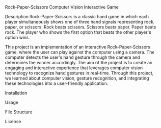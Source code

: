 Rock-Paper-Scissors Computer Vision Interactive Game

Description
Rock-Paper-Scissors is a classic hand game in which each player simultaneously shows one of three hand signals representing rock, 
paper, or scissors. Rock beats scissors. 
Scissors beats paper. Paper beats rock. The player who shows the first option that beats the other player's option wins.

This project is an implementation of an interactive Rock-Paper-Scissors game, where the user can play against the computer using a camera. 
The computer detects the user's hand gesture through the camera and determines the winner accordingly. 
The aim of the project is to create an engaging and interactive experience that leverages computer vision technology to recognize hand gestures in real-time. 
Through this project, we learned about computer vision, gesture recognition, and integrating these technologies into a user-friendly application.



Installation

Usage

File Structure

License
